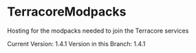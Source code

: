# TerracoreModpacks
Hosting for the modpacks needed to join the Terracore services

Current Version: 1.4.1
Version in this Branch: 1.4.1
